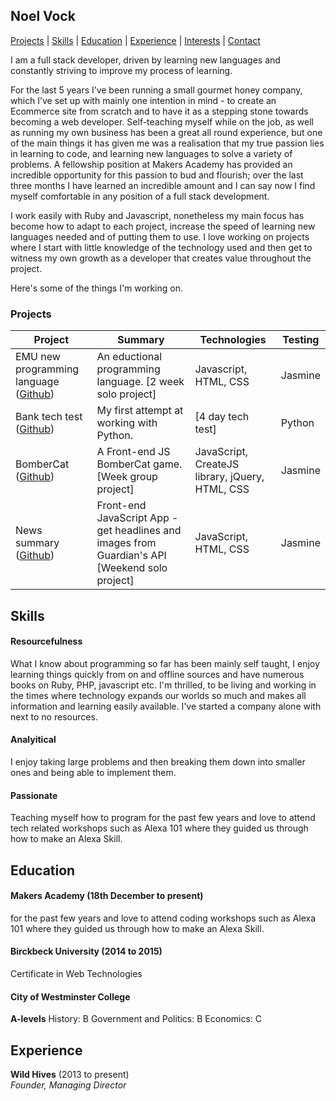 ## Noel Vock

[Projects](#projects) | [Skills](#skills) | [Education](#education) | [Experience](#experience) | [Interests](#interests) | [Contact](#contact)

I am a full stack developer, driven by learning new languages and constantly striving to improve my process of learning. 

For the last 5 years I’ve been running a small gourmet honey company, which I’ve set up with mainly one intention in mind - to create an Ecommerce site from scratch and to have it as a stepping stone towards becoming a web developer. Self-teaching myself while on the job, as well as running my own business has been a great all round experience, but one of the main things it has given me was a realisation that my true passion lies in learning to code, and learning new languages to solve a variety of problems. 
A fellowship position at Makers Academy has provided an incredible opportunity for this passion to bud and flourish; over the last three months I have learned an incredible amount and I can say now I find myself comfortable in any position of a full stack development. 

I work easily with Ruby and Javascript, nonetheless my main focus has become how to adapt to each project, increase the speed of learning new languages needed and of putting them to use. I love working on projects where I start with little knowledge of the technology used and then get to witness my own growth as a developer that creates value throughout the project. 

Here's some of the things I'm working on.

### <a name="projects">Projects</a>


| Project       | Summary       | Technologies  | Testing |
| ------------- |---------------| --------------|---------|
| EMU new programming language ([Github](https://github.com/MatthewBurstein/emu)) | An eductional programming language. [2 week solo project] | Javascript, HTML, CSS | Jasmine
| Bank tech test ([Github](https://github.com/noel1uk/bank-tech-test)) | My first attempt at working with Python. | [4 day tech test] | Python | Pytest |
| BomberCat ([Github](https://github.com/lwkchan/bombercat/)) | A Front-end JS BomberCat game. [Week group project] | JavaScript, CreateJS library, jQuery, HTML, CSS | Jasmine |
| News summary ([Github](https://github.com/noel1uk/news-summary-challenge)) | Front-end JavaScript App - get headlines and images from Guardian's API [Weekend solo project] | JavaScript, HTML, CSS | Jasmine |

## Skills

#### Resourcefulness

What I know about programming so far has been mainly self taught, I enjoy learning things quickly from on and offline sources and have numerous books on Ruby, PHP, javascript etc. I'm thrilled, to be living and working in the times where technology expands our worlds so much and makes all information and learning easily available. I've started a company alone with next to no resources.

#### Analyitical

I enjoy taking large problems and then breaking them down into smaller ones and being able to implement them.

#### Passionate

Teaching myself how to program for the past few years and love to attend tech related
workshops such as Alexa 101 where they guided us through how to make an Alexa Skill.

## Education

#### Makers Academy (18th December to present)

 for the past few years and love to attend coding
 workshops such as Alexa 101 where they guided us through how to make an Alexa Skill.


#### Birckbeck University (2014 to 2015)

Certificate in Web Technologies

#### City of Westminster College
**A-levels**
History: B
Government and Politics: B
Economics: C

## Experience

**Wild Hives** (2013 to present)    
*Founder, Managing Director*  
